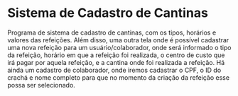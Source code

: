 # Sistema de Cadastro de Cantinas

Programa de sistema de cadastro de cantinas, com os tipos, horários e valores das refeições. Além disso, uma outra tela onde é possível cadastrar uma nova refeição para um usuário/colaborador, onde será informado o tipo da refeição, horário em que a refeição foi realizada, o centro de custo que irá pagar por aquela refeição, e a cantina onde foi realizada a refeição. Há ainda um cadastro de colaborador, onde iremos cadastrar o CPF, o ID do crachá e nome completo para que no momento da criação da refeição esse possa ser selecionado.
